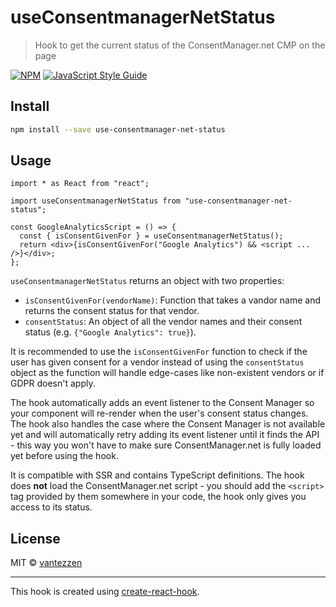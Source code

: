 # useConsentmanagerNetStatus

> Hook to get the current status of the ConsentManager.net CMP on the page

[![NPM](https://img.shields.io/npm/v/use-consentmanager-net-status.svg)](https://www.npmjs.com/package/use-consentmanager-net-status) [![JavaScript Style Guide](https://img.shields.io/badge/code_style-standard-brightgreen.svg)](https://standardjs.com)

## Install

```bash
npm install --save use-consentmanager-net-status
```

## Usage

```tsx
import * as React from "react";

import useConsentmanagerNetStatus from "use-consentmanager-net-status";

const GoogleAnalyticsScript = () => {
  const { isConsentGivenFor } = useConsentmanagerNetStatus();
  return <div>{isConsentGivenFor("Google Analytics") && <script ... />}</div>;
};
```

`useConsentmanagerNetStatus` returns an object with two properties:

- `isConsentGivenFor(vendorName)`: Function that takes a vandor name and returns the consent status for that vendor.
- `consentStatus`: An object of all the vendor names and their consent status (e.g. `{"Google Analytics": true}`).

It is recommended to use the `isConsentGivenFor` function to check if the user has given consent for a vendor instead of using the `consentStatus` object as the function will handle edge-cases like non-existent vendors or if GDPR doesn't apply.

The hook automatically adds an event listener to the Consent Manager so your component will re-render when the user's consent status changes. The hook also handles the case where the Consent Manager is not available yet and will automatically retry adding its event listener until it finds the API - this way you won't have to make sure ConsentManager.net is fully loaded yet before using the hook.

It is compatible with SSR and contains TypeScript definitions. The hook does **not** load the ConsentManager.net script - you should add the `<script>` tag provided by them somewhere in your code, the hook only gives you access to its status.

## License

MIT © [vantezzen](https://github.com/vantezzen)

---

This hook is created using [create-react-hook](https://github.com/hermanya/create-react-hook).
